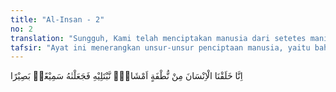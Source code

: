 ```yaml
---
title: "Al-Insan - 2"
no: 2
translation: "Sungguh, Kami telah menciptakan manusia dari setetes mani yang bercampur yang Kami hendak mengujinya (dengan perintah dan larangan), karena itu Kami jadikan dia mendengar dan melihat."
tafsir: "Ayat ini menerangkan unsur-unsur penciptaan manusia, yaitu bahwa manusia diciptakan dari sperma (nuthfah) laki-laki dan ovum perempuan yang bercampur. Kedua unsur itu berasal dari sulbi laki-laki dan tulang dada perempuan dan keluar secara berpancaran. Firman Allah:\n\nDia diciptakan dari air (mani) yang terpancar, yang keluar dari antara tulang punggung (sulbi) dan tulang dada. (ath-thariq/86: 6-7)\n\nPerkataan amsyaj (bercampur) yang terdapat dalam ayat ini maksudnya ialah bercampurnya sperma laki-laki yang berwarna keputih-putihan dengan sel telur perempuan yang kekuning-kuningan. Campuran itulah yang menghasilkan segumpal darah ('alaqah), kemudian segumpal daging (mudgah), lalu tulang belulang yang dibungkus dengan daging, dan seterusnya, sehingga setelah 9 bulan dalam rahim ibu lahirlah bayi yang sempurna.\n\nMaksud Allah menciptakan manusia adalah untuk mengujinya dengan perintah (taklif) dan larangan, dan untuk menjunjung tegaknya risalah Allah di atas bumi ini. Sebagai ujiannya, di antaranya adalah apakah mereka bisa bersyukur pada waktu senang dan gembira, dan sabar dan tabah ketika menghadapi musuh.\n\nKarena kelahiran manusia pada akhirnya bertujuan sebagai penjunjung amanat Allah, kepadanya dianugerahkan pendengaran dan penglihatan yang memungkinkannya menyimak dan menyaksikan kebesaran, kekuasaan, dan besarnya nikmat Allah. Manusia dianugerahi pendengaran dan akal pikiran adalah sebagai bukti tentang kekuasaan Allah. Penyebutan secara khusus pendengaran dan penglihatan dalam ayat ini bermakna bahwa keduanya adalah indra yang paling berfungsi mengamati ciptaan Allah untuk membawa manusia mentauhidkan-Nya.\n\nDengan alat penglihatan dan pendengaran serta dilengkapi pula dengan pikiran (akal), tersedialah dua kemungkinan bagi manusia. Apakah ia cenderung kembali kepada sifat asalnya sebagai makhluk bumi sehingga ia sama dengan makhluk lainnya seperti hewan dan tumbuh-tumbuhan, atau ia cenderung untuk menjadi makhluk yang Ilahiah, yang berpikir dan memperhatikan kebesaran-Nya?\n\nSetelah menjadi manusia yang sempurna indranya sehingga memungkinkan dia untuk memikul beban (taklif) dari Allah, maka diberikanlah kepadanya dua alternatif jalan hidup seperti disebutkan dalam ayat berikutnya."
---
```


اِنَّا خَلَقْنَا الْاِنْسَانَ مِنْ نُّطْفَةٍ اَمْشَاجٍۖ نَّبْتَلِيْهِ فَجَعَلْنٰهُ سَمِيْعًاۢ بَصِيْرًا 
